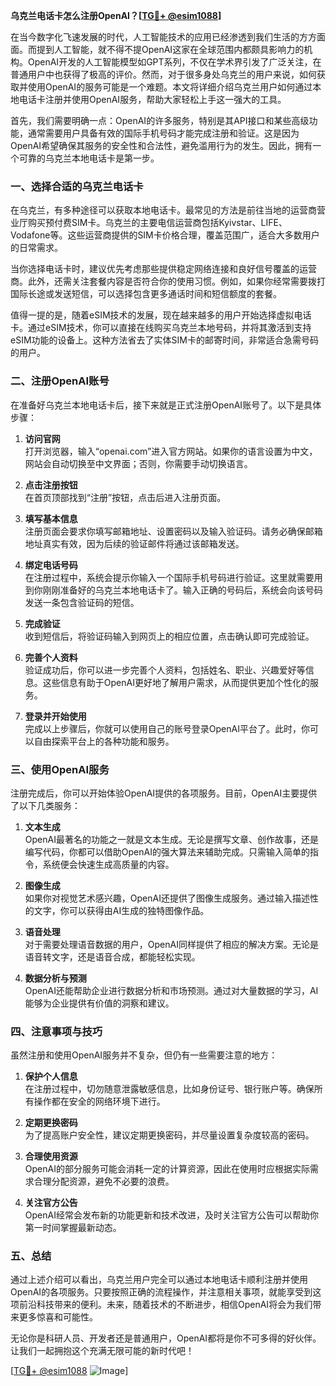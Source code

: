 **乌克兰电话卡怎么注册OpenAI？[[TG💪+ @esim1088](https://t.me/s/esim1088)]**

在当今数字化飞速发展的时代，人工智能技术的应用已经渗透到我们生活的方方面面。而提到人工智能，就不得不提OpenAI这家在全球范围内都颇具影响力的机构。OpenAI开发的人工智能模型如GPT系列，不仅在学术界引发了广泛关注，在普通用户中也获得了极高的评价。然而，对于很多身处乌克兰的用户来说，如何获取并使用OpenAI的服务可能是一个难题。本文将详细介绍乌克兰用户如何通过本地电话卡注册并使用OpenAI服务，帮助大家轻松上手这一强大的工具。

首先，我们需要明确一点：OpenAI的许多服务，特别是其API接口和某些高级功能，通常需要用户具备有效的国际手机号码才能完成注册和验证。这是因为OpenAI希望确保其服务的安全性和合法性，避免滥用行为的发生。因此，拥有一个可靠的乌克兰本地电话卡是第一步。

### 一、选择合适的乌克兰电话卡

在乌克兰，有多种途径可以获取本地电话卡。最常见的方法是前往当地的运营商营业厅购买预付费SIM卡。乌克兰的主要电信运营商包括Kyivstar、LIFE、Vodafone等。这些运营商提供的SIM卡价格合理，覆盖范围广，适合大多数用户的日常需求。

当你选择电话卡时，建议优先考虑那些提供稳定网络连接和良好信号覆盖的运营商。此外，还需关注套餐内容是否符合你的使用习惯。例如，如果你经常需要拨打国际长途或发送短信，可以选择包含更多通话时间和短信额度的套餐。

值得一提的是，随着eSIM技术的发展，现在越来越多的用户开始选择虚拟电话卡。通过eSIM技术，你可以直接在线购买乌克兰本地号码，并将其激活到支持eSIM功能的设备上。这种方法省去了实体SIM卡的邮寄时间，非常适合急需号码的用户。

### 二、注册OpenAI账号

在准备好乌克兰本地电话卡后，接下来就是正式注册OpenAI账号了。以下是具体步骤：

1. **访问官网**  
   打开浏览器，输入“openai.com”进入官方网站。如果你的语言设置为中文，网站会自动切换至中文界面；否则，你需要手动切换语言。

2. **点击注册按钮**  
   在首页顶部找到“注册”按钮，点击后进入注册页面。

3. **填写基本信息**  
   注册页面会要求你填写邮箱地址、设置密码以及输入验证码。请务必确保邮箱地址真实有效，因为后续的验证邮件将通过该邮箱发送。

4. **绑定电话号码**  
   在注册过程中，系统会提示你输入一个国际手机号码进行验证。这里就需要用到你刚刚准备好的乌克兰本地电话卡了。输入正确的号码后，系统会向该号码发送一条包含验证码的短信。

5. **完成验证**  
   收到短信后，将验证码输入到网页上的相应位置，点击确认即可完成验证。

6. **完善个人资料**  
   验证成功后，你可以进一步完善个人资料，包括姓名、职业、兴趣爱好等信息。这些信息有助于OpenAI更好地了解用户需求，从而提供更加个性化的服务。

7. **登录并开始使用**  
   完成以上步骤后，你就可以使用自己的账号登录OpenAI平台了。此时，你可以自由探索平台上的各种功能和服务。

### 三、使用OpenAI服务

注册完成后，你可以开始体验OpenAI提供的各项服务。目前，OpenAI主要提供了以下几类服务：

1. **文本生成**  
   OpenAI最著名的功能之一就是文本生成。无论是撰写文章、创作故事，还是编写代码，你都可以借助OpenAI的强大算法来辅助完成。只需输入简单的指令，系统便会快速生成高质量的内容。

2. **图像生成**  
   如果你对视觉艺术感兴趣，OpenAI还提供了图像生成服务。通过输入描述性的文字，你可以获得由AI生成的独特图像作品。

3. **语音处理**  
   对于需要处理语音数据的用户，OpenAI同样提供了相应的解决方案。无论是语音转文字，还是语音合成，都能轻松实现。

4. **数据分析与预测**  
   OpenAI还能帮助企业进行数据分析和市场预测。通过对大量数据的学习，AI能够为企业提供有价值的洞察和建议。

### 四、注意事项与技巧

虽然注册和使用OpenAI服务并不复杂，但仍有一些需要注意的地方：

1. **保护个人信息**  
   在注册过程中，切勿随意泄露敏感信息，比如身份证号、银行账户等。确保所有操作都在安全的网络环境下进行。

2. **定期更换密码**  
   为了提高账户安全性，建议定期更换密码，并尽量设置复杂度较高的密码。

3. **合理使用资源**  
   OpenAI的部分服务可能会消耗一定的计算资源，因此在使用时应根据实际需求合理分配资源，避免不必要的浪费。

4. **关注官方公告**  
   OpenAI经常会发布新的功能更新和技术改进，及时关注官方公告可以帮助你第一时间掌握最新动态。

### 五、总结

通过上述介绍可以看出，乌克兰用户完全可以通过本地电话卡顺利注册并使用OpenAI的各项服务。只要按照正确的流程操作，并注意相关事项，就能享受到这项前沿科技带来的便利。未来，随着技术的不断进步，相信OpenAI将会为我们带来更多惊喜和可能性。

无论你是科研人员、开发者还是普通用户，OpenAI都将是你不可多得的好伙伴。让我们一起拥抱这个充满无限可能的新时代吧！

[[TG💪+ @esim1088](https://t.me/s/esim1088) ![Image](https://i.postimg.cc/4NQfJmqS/Snipaste-2025-05-13-00-14-12.png)]